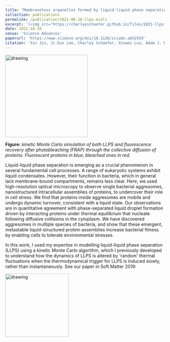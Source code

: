 ```yaml
---
title: "Membraneless organelles formed by liquid-liquid phase separation increase bacterial fitness"
collection: publications
permalink: /publication/2021-06-26-llps-ecoli
excerpt: '[<img src="https://charleyschaefer.github.io/files/2021-llps-ecoli.png" alt="drawing" width="220"/>](https://arxiv.org/abs/2106.13148) <br/>  Liquid-liquid phase separation of proteins to form membraneless organelles in living bacteria.'
date: 2021-10-20
venue: 'Science Advances'
paperurl: 'https://www.science.org/doi/10.1126/sciadv.abh2929'
citation: 'Xin Jin, Ji-Eun Lee, Charley Schaefer, Xinwei Luo, Adam J. M. Wollman, Alex L. Payne-Dwyer, Tian Tian, Xiaowei Zhang, Xiao Chen, Yingxing Li, Tom C. B. McLeish, Mark C. Leake, Fan Bai. &quot;Membraneless organelles formed by liquid-liquid phase separation increase bacterial fitness.&quot; <i>Science Adv.</i>.  7, 43  (2021)'
---
```


<img src="https://charleyschaefer.github.io/files/2021-llps-ecoli.png" alt="drawing" width="260"/>

<b>Figure:</b> <i>kinetic Monte Carlo simulation of both LLPS and fluorescence recovery after photobleaching (FRAP) through the collective diffusion of proteins. Fluorescent proteins in blue; bleached ones in red. </i>


Liquid-liquid phase separation is emerging as a crucial phenomenon in several fundamental cell processes. 
A range of eukaryotic systems exhibit liquid condensates. However, their function in bacteria, which in general lack membrane-bound compartments, remains less clear. 
Here, we used high-resolution optical microscopy to observe single bacterial aggresomes, nanostructured intracellular assemblies of proteins, to undercover their role in cell stress. 
We find that proteins inside aggresomes are mobile and undergo dynamic turnover, consistent with a liquid state. 
Our observations are in quantitative agreement with phase-separated liquid droplet formation driven by interacting proteins under thermal equilibrium that nucleate following diffusive collisions in the cytoplasm. We have discovered aggresomes in multiple species of bacteria, and show that these emergent, metastable liquid-structured protein assemblies increase bacterial fitness by enabling cells to tolerate environmental stresses. 

In this work, I used my expertise in modelling liquid-liquid phase separation (LLPS) using a kinetic Monte Carlo algorithm, which I previously developed to understand how the dynamics of LLPS is altered by 'random' thermal fluctuations when the thermodynamical trigger for LLPS is induced slowly, rather than instantaneously. See our paper in Soft Matter 2019:

[<img src="https://charleyschaefer.github.io/files/CoverSoftMatter2019.png" alt="drawing" width="200"/>](https://doi.org/10.1039/C9SM01344J)


